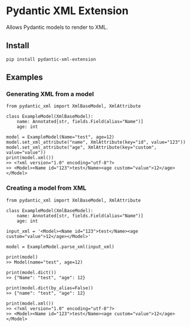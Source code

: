 # Pydantic XML Extension

Allows Pydantic models to render to XML.

## Install

`pip install pydantic-xml-extension`

## Examples

### Generating XML from a model
```
from pydantic_xml import XmlBaseModel, XmlAttribute

class ExampleModel(XmlBaseModel):
    name: Annotated[str, fields.Field(alias="Name")]
    age: int

model = ExampleModel(Name="test", age=12)
model.set_xml_attribute("name", XmlAttribute(key="id", value="123"))
model.set_xml_attribute("age", XmlAttribute(key="custom", value="value"))
print(model.xml())
>> <?xml version="1.0" encoding="utf-8"?>
>> <Model><Name id="123">test</Name><age custom="value">12</age></Model>
```

### Creating a model from XML
```
from pydantic_xml import XmlBaseModel, XmlAttribute

class ExampleModel(XmlBaseModel):
    name: Annotated[str, fields.Field(alias="Name")]
    age: int

input_xml = '<Model><Name id="123">test</Name><age custom="value">12</age></Model>'

model = ExampleModel.parse_xml(input_xml)

print(model)
>> Model(name="test", age=12)

print(model.dict())
>> {"Name": "test", "age": 12}

print(model.dict(by_alias=False))
>> {"name": "test", "age": 12}

print(model.xml())
>> <?xml version="1.0" encoding="utf-8"?>
>> <Model><Name id="123">test</Name><age custom="value">12</age></Model>
```
